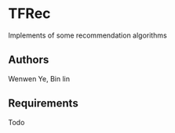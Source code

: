# TFRec
Implements of some recommendation algorithms

## Authors
Wenwen Ye, Bin lin

## Requirements
Todo
